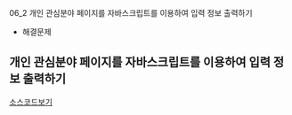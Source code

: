 06_2 개인 관심분야 페이지를 자바스크립트를 이용하여 입력 정보 출력하기

- 해결문제

## 개인 관심분야 페이지를 자바스크립트를 이용하여 입력 정보 출력하기

[소스코드보기](https://github.com/plumwiserim/html-programming/blob/master/class06/06-2.html)
